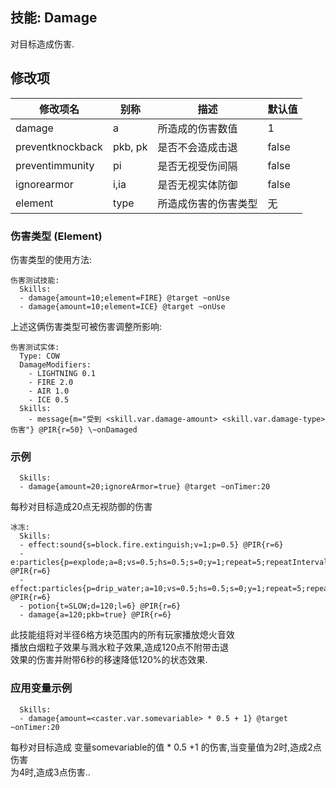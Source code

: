 技能: Damage
--------------------------

对目标造成伤害.

修改项
----------

| 修改项名 | 别称    | 描述                                                                                                    | 默认值 |
|-----------|------------|----------------------------------------------------------------------------------------------------------------|---------------|
| damage           | a | 所造成的伤害数值         | 1    |
| preventknockback | pkb, pk | 是否不会造成击退   | false   |
| preventimmunity  | pi      | 是否无视受伤间隔   | false   |
| ignorearmor      | i,ia    | 是否无视实体防御 | false   |
| element | type | 所造成伤害的伤害类型 | 无 |

### 伤害类型 (Element)
伤害类型的使用方法:

    伤害测试技能:
      Skills:
      - damage{amount=10;element=FIRE} @target ~onUse
      - damage{amount=10;element=ICE} @target ~onUse

上述这俩伤害类型可被伤害调整所影响:

    伤害测试实体: 
      Type: COW 
      DamageModifiers:
        - LIGHTNING 0.1
        - FIRE 2.0
        - AIR 1.0
        - ICE 0.5 
      Skills:
        - message{m="受到 <skill.var.damage-amount> <skill.var.damage-type>伤害"} @PIR{r=50} \~onDamaged

### 示例

      Skills:
      - damage{amount=20;ignoreArmor=true} @target ~onTimer:20

每秒对目标造成20点无视防御的伤害

    冰冻:
      Skills:
      - effect:sound{s=block.fire.extinguish;v=1;p=0.5} @PIR{r=6}
      - e:particles{p=explode;a=8;vs=0.5;hs=0.5;s=0;y=1;repeat=5;repeatInterval=20} @PIR{r=6}
      - effect:particles{p=drip_water;a=10;vs=0.5;hs=0.5;s=0;y=1;repeat=5;repeatInterval=20} @PIR{r=6}
      - potion{t=SLOW;d=120;l=6} @PIR{r=6}
      - damage{a=120;pkb=true} @PIR{r=6}

此技能组将对半径6格方块范围内的所有玩家播放熄火音效  
播放白烟粒子效果与溅水粒子效果,造成120点不附带击退  
效果的伤害并附带6秒的移速降低120%的状态效果.

### 应用变量示例

      Skills:
      - damage{amount=<caster.var.somevariable> * 0.5 + 1} @target ~onTimer:20

每秒对目标造成 变量somevariable的值 * 0.5 +1 的伤害,当变量值为2时,造成2点伤害  
为4时,造成3点伤害..
